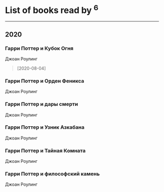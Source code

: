 # List of books read by [](http://vk.com/id300123225)<sup>6</sup>
---

## 2020

### Гарри Поттер и Кубок Огня
Джоан Роулинг
> [2020-08-04] 


### Гарри Поттер и Орден Феникса
Джоан Роулинг


### Гарри Поттер и дары смерти
Джоан Роулинг


### Гарри Поттер и Узник Азкабана
Джоан Роулинг


### Гарри Поттер и Тайная Комната
Джоан Роулинг


### Гарри Поттер и философский камень
Джоан Роулинг



